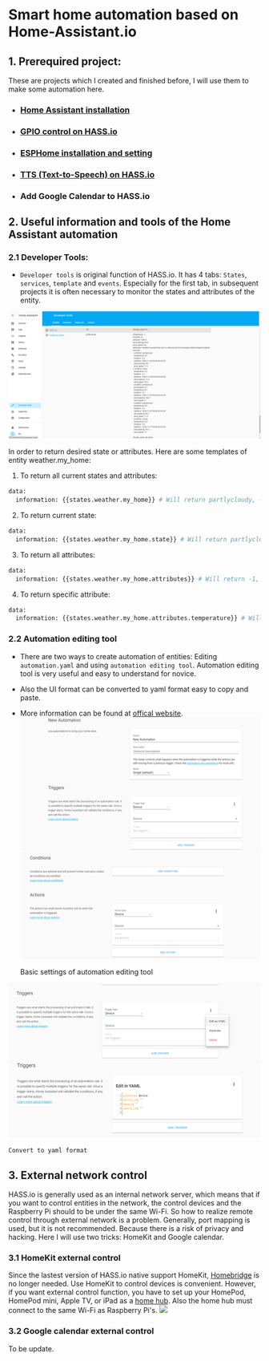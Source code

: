 # Smart home automation based on Home-Assistant.io
## 1. Prerequired project:

These are projects which I created and finished before, I will use them to make some automation here.

* ### [Home Assistant installation](https://github.com/Gry1995/Iot-Project/tree/master/HASS.io%20installation)
* ### [GPIO control on HASS.io](https://github.com/Gry1995/Iot-Project/blob/master/HASS.io%20controll%20GPIO%20of%20Pi/README.md)
* ### [ESPHome installation and setting](https://github.com/Gry1995/Iot-Project/tree/master/ESPHome%20installation%20and%20setting)
* ### [TTS (Text-to-Speech) on HASS.io](https://github.com/Gry1995/Iot-Project/tree/master/TTS%20on%20Homeassistant.io)
* ### Add Google Calendar to HASS.io

## 2. Useful information and tools of the Home Assistant automation 

### 2.1 Developer Tools: 

  * `Developer tools` is original function of HASS.io. It has 4 tabs: `States`, `services`, `template` and `events`. Especially for the first tab, in subsequent projects it is 
often necessary to monitor the states and attributes of the entity.
  
  ![](https://github.com/Gry1995/Iot-Project/blob/master/Smart%20home%20automation/tab.png)
  
  In order to return desired state or attributes. Here are some templates of entity weather.my_home:
  1. To return all current states and attributes: 
  ```python
  data: 
    information: {{states.weather.my_home}} # Will return partlycloudy, -1, 51, 1040.2 ······
  ```
  2. To return current state:
  ```python
  data: 
    information: {{states.weather.my_home.state}} # Will return partlycloudy.
  ```
  3. To return all attributes:
  ```python
  data: 
    information: {{states.weather.my_home.attributes}} # Will return -1, 51, 1040.2 ······
  ```
  4. To return specific attribute:
  ```python
  data: 
    information: {{states.weather.my_home.attributes.temperature}} # Will return -1.
  ```

### 2.2 Automation editing tool

  * There are two ways to create automation of entities: Editing `automation.yaml` and using `automation editing tool`. Automation editing tool is very useful and easy to understand for novice.
  * Also the UI format can be converted to yaml format easy to copy and paste.
  * More information can be found at [offical website](https://www.home-assistant.io/integrations/automation).
  ![](https://github.com/Gry1995/Iot-Project/blob/master/Smart%20home%20automation/auto%20(1).png)
  ![](https://github.com/Gry1995/Iot-Project/blob/master/Smart%20home%20automation/auto%20(2).png)
  
    Basic settings of automation editing tool
  
  ![](https://github.com/Gry1995/Iot-Project/blob/master/Smart%20home%20automation/auto%20(3).png)
  ![](https://github.com/Gry1995/Iot-Project/blob/master/Smart%20home%20automation/auto%20(4).png)
  
    Convert to yaml format
    
## 3. External network control

  HASS.io is generally used as an internal network server, which means that if you want to control entities in the network, the control devices and the Raspberry Pi should to be under the same Wi-Fi. So how to realize remote control through external network is a problem. 
  Generally, port mapping is used, but it is not recommended. Because there is a risk of privacy and hacking. Here I will use two tricks: HomeKit and Google calendar.
  
### 3.1 HomeKit external control
 
  Since the lastest version of HASS.io native support HomeKit, [Homebridge](https://www.npmjs.com/package/homebridge) is no longer needed. Use HomeKit to control devices is convenient. However, if you want external control function, you have to set up your HomePod, HomePod mini, Apple TV, or iPad as a [home hub](https://support.apple.com/en-us/HT207057). Also the home hub must connect to the same Wi-Fi as Raspberry Pi's.
  ![](https://support.apple.com/library/content/dam/edam/applecare/images/en_US/homepod/ios14-homepod-mini-apple-tv-automation-hero.jpg)
  
### 3.2 Google calendar external control

  To be update.
